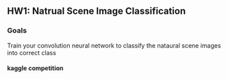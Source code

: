 ## HW1: Natrual Scene Image Classification

### Goals
Train your convolution neural network to classify the nataural scene images into correct class

#### kaggle competition
